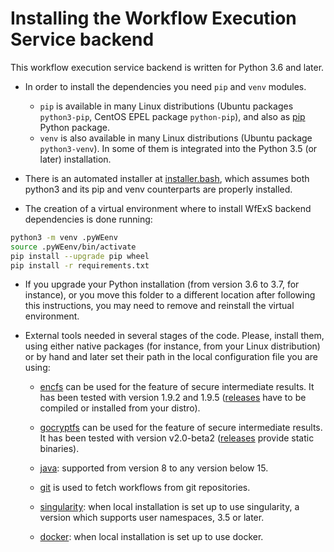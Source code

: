 # Installing the Workflow Execution Service backend

This workflow execution service backend is written for Python 3.6 and later.

* In order to install the dependencies you need `pip` and `venv` modules.
	- `pip` is available in many Linux distributions (Ubuntu packages `python3-pip`, CentOS EPEL package `python-pip`), and also as [pip](https://pip.pypa.io/en/stable/) Python package.
	- `venv` is also available in many Linux distributions (Ubuntu package `python3-venv`). In some of them is integrated into the Python 3.5 (or later) installation.

* There is an automated installer at [installer.bash](installer.bash), which assumes both python3 and its pip and venv counterparts are properly installed.

* The creation of a virtual environment where to install WfExS backend dependencies is done running:
  
```bash
python3 -m venv .pyWEenv
source .pyWEenv/bin/activate
pip install --upgrade pip wheel
pip install -r requirements.txt
```

* If you upgrade your Python installation (from version 3.6 to 3.7, for instance), or you move this folder to a different location after following this instructions, you may need to remove and reinstall the virtual environment.

* External tools needed in several stages of the code. Please, install them, using either native packages (for instance, from your Linux distribution) or by hand and later set their path in the local configuration file you are using:

  * [encfs](https://vgough.github.io/encfs/) can be used for the feature of secure intermediate results. It has been tested with version 1.9.2 and 1.9.5 ([releases](https://github.com/vgough/encfs/releases) have to be compiled or installed from your distro).

  * [gocryptfs](https://nuetzlich.net/gocryptfs/) can be used for the feature of secure intermediate results. It has been tested with version v2.0-beta2 ([releases](https://github.com/rfjakob/gocryptfs/releases) provide static binaries).

  * [java](https://openjdk.java.net/): supported from version 8 to any version below 15.
  
  * [git](https://git-scm.com/) is used to fetch workflows from git repositories.
  
  * [singularity](https://sylabs.io/singularity/): when local installation is set up to use singularity, a version which supports user namespaces, 3.5 or later.
  
  * [docker](https://www.docker.com/): when local installation is set up to use docker.